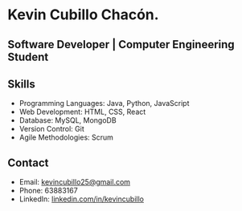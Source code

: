# Kevin Cubillo Chacón.
## Software Developer | Computer Engineering Student

## Skills

- Programming Languages: Java, Python, JavaScript
- Web Development: HTML, CSS, React
- Database: MySQL, MongoDB
- Version Control: Git
- Agile Methodologies: Scrum

## Contact

- Email: kevincubillo25@gmail.com
- Phone: 63883167
- LinkedIn: [linkedin.com/in/kevincubillo](https://www.linkedin.com/in/kevincubillo/)
